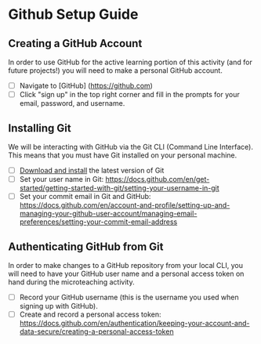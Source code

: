 # Github Setup Guide
## Creating a GitHub Account
In order to use GitHub for the active learning portion of this activity (and for future projects!) you will need to make a personal GitHub account.
- [ ] Navigate to [GitHub] (https://github.com)
- [ ] Click "sign up" in the top right corner and fill in the prompts for your email, password, and username.

## Installing Git
We will be interacting with GitHub via the Git CLI (Command Line Interface). This means that you must have Git installed on your personal machine.

- [ ] [Download and install](https://git-scm.com/downloads) the latest version of Git
- [ ] Set your user name in Git: https://docs.github.com/en/get-started/getting-started-with-git/setting-your-username-in-git
- [ ] Set your commit email in Git and GitHub: https://docs.github.com/en/account-and-profile/setting-up-and-managing-your-github-user-account/managing-email-preferences/setting-your-commit-email-address

## Authenticating GitHub from Git
In order to make changes to a GitHub repository from your local CLI, you will need to have your GitHub user name and a personal access token on hand during the microteaching activity.
- [ ] Record your GitHub username (this is the username you used when signing up with GitHub).
- [ ] Create and record a personal access token: https://docs.github.com/en/authentication/keeping-your-account-and-data-secure/creating-a-personal-access-token
